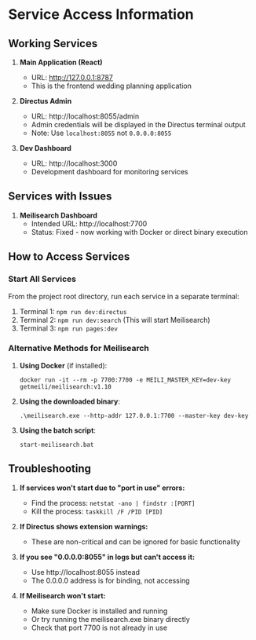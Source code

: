 # Service Access Information

## Working Services

1. **Main Application (React)**
   - URL: http://127.0.0.1:8787
   - This is the frontend wedding planning application

2. **Directus Admin**
   - URL: http://localhost:8055/admin
   - Admin credentials will be displayed in the Directus terminal output
   - Note: Use `localhost:8055` not `0.0.0.0:8055`

3. **Dev Dashboard**
   - URL: http://localhost:3000
   - Development dashboard for monitoring services

## Services with Issues

1. **Meilisearch Dashboard**
   - Intended URL: http://localhost:7700
   - Status: Fixed - now working with Docker or direct binary execution

## How to Access Services

### Start All Services
From the project root directory, run each service in a separate terminal:

1. Terminal 1: `npm run dev:directus`
2. Terminal 2: `npm run dev:search` (This will start Meilisearch)
3. Terminal 3: `npm run pages:dev`

### Alternative Methods for Meilisearch

1. **Using Docker** (if installed):
   ```
   docker run -it --rm -p 7700:7700 -e MEILI_MASTER_KEY=dev-key getmeili/meilisearch:v1.10
   ```

2. **Using the downloaded binary**:
   ```
   .\meilisearch.exe --http-addr 127.0.0.1:7700 --master-key dev-key
   ```

3. **Using the batch script**:
   ```
   start-meilisearch.bat
   ```

## Troubleshooting

1. **If services won't start due to "port in use" errors:**
   - Find the process: `netstat -ano | findstr :[PORT]`
   - Kill the process: `taskkill /F /PID [PID]`

2. **If Directus shows extension warnings:**
   - These are non-critical and can be ignored for basic functionality

3. **If you see "0.0.0.0:8055" in logs but can't access it:**
   - Use http://localhost:8055 instead
   - The 0.0.0.0 address is for binding, not accessing

4. **If Meilisearch won't start:**
   - Make sure Docker is installed and running
   - Or try running the meilisearch.exe binary directly
   - Check that port 7700 is not already in use